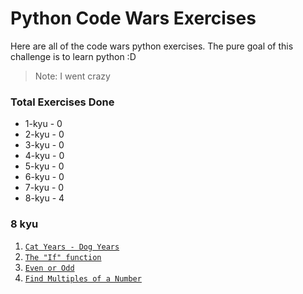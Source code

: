 # Python Code Wars Exercises
Here are all of the code wars python exercises. The pure goal of this challenge is to learn python :D
> Note: I went crazy

### Total Exercises Done
* 1-kyu - 0
* 2-kyu - 0
* 3-kyu - 0
* 4-kyu - 0
* 5-kyu - 0
* 6-kyu - 0
* 7-kyu - 0
* 8-kyu - 4

### 8 kyu
1. [`Cat Years - Dog Years`](/8-kyu/cat_years_dog_years.py)
2. [`The "If" function`](/8-kyu/the_if_function.py)
3. [`Even or Odd`](/8-kyu/even_or_odd.py)
4. [`Find Multiples of a Number`](/8-kyu/find_multiples_of_a_number.py)